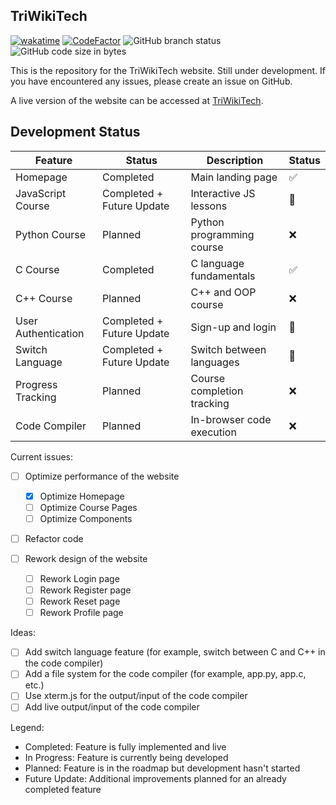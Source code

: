 ## TriWikiTech

[![wakatime](https://wakatime.com/badge/user/8e41e222-7cda-4906-ae81-3345f4b184cd/project/1b290161-7cf2-499d-84a8-c53a999cad25.svg)](https://wakatime.com/badge/user/8e41e222-7cda-4906-ae81-3345f4b184cd/project/1b290161-7cf2-499d-84a8-c53a999cad25)
[![CodeFactor](https://www.codefactor.io/repository/github/stawa/triwikitech/badge)](https://www.codefactor.io/repository/github/stawa/triwikitech)
![GitHub branch status](https://img.shields.io/github/checks-status/stawa/TriWikiTech/main?logo=github)
![GitHub code size in bytes](https://img.shields.io/github/languages/code-size/stawa/TriWikiTech?logo=github)

This is the repository for the TriWikiTech website. Still under development. If you have encountered any issues, please create an issue on GitHub.

A live version of the website can be accessed at [TriWikiTech](https://triwikitech.com).

## Development Status

| Feature             | Status                    | Description                | Status |
| ------------------- | ------------------------- | -------------------------- | ------ |
| Homepage            | Completed                 | Main landing page          | ✅     |
| JavaScript Course   | Completed + Future Update | Interactive JS lessons     | 🔄     |
| Python Course       | Planned                   | Python programming course  | ❌     |
| C Course            | Completed                 | C language fundamentals    | ✅     |
| C++ Course          | Planned                   | C++ and OOP course         | ❌     |
| User Authentication | Completed + Future Update | Sign-up and login          | 🔄     |
| Switch Language     | Completed + Future Update | Switch between languages   | 🔄     |
| Progress Tracking   | Planned                   | Course completion tracking | ❌     |
| Code Compiler       | Planned                   | In-browser code execution  | ❌     |

Current issues:

- [ ] Optimize performance of the website

  - [x] Optimize Homepage
  - [ ] Optimize Course Pages
  - [ ] Optimize Components

- [ ] Refactor code

- [ ] Rework design of the website
  - [ ] Rework Login page
  - [ ] Rework Register page
  - [ ] Rework Reset page
  - [ ] Rework Profile page

Ideas:

- [ ] Add switch language feature (for example, switch between C and C++ in the code compiler)
- [ ] Add a file system for the code compiler (for example, app.py, app.c, etc.)
- [ ] Use xterm.js for the output/input of the code compiler
- [ ] Add live output/input of the code compiler

Legend:

- Completed: Feature is fully implemented and live
- In Progress: Feature is currently being developed
- Planned: Feature is in the roadmap but development hasn't started
- Future Update: Additional improvements planned for an already completed feature
